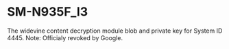 # SM-N935F_l3

The widevine content decryption module blob and private key for System ID 4445.
Note: Officialy revoked by Google.
